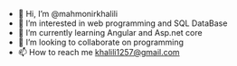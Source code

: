 - 👋 Hi, I’m @mahmonirkhalili
- 👀 I’m interested in web programming and SQL DataBase
- 🌱 I’m currently learning Angular and Asp.net core
- 💞️ I’m looking to collaborate on programming 
- 📫 How to reach me khalili1257@gmail.com 

<!---
mahmonirkhalili/mahmonirkhalili is a ✨ special ✨ repository because its `README.md` (this file) appears on your GitHub profile.
You can click the Preview link to take a look at your changes.
--->
